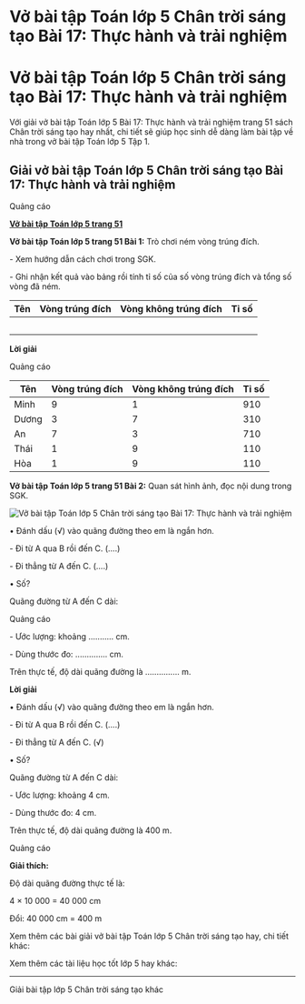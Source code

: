 # Vở bài tập Toán lớp 5 Chân trời sáng tạo Bài 17: Thực hành và trải nghiệm

# Vở bài tập Toán lớp 5 Chân trời sáng tạo Bài 17: Thực hành và trải nghiệm

Với giải vở bài tập Toán lớp 5 Bài 17: Thực hành và trải nghiệm trang 51 sách Chân trời sáng tạo hay nhất, chi tiết sẽ giúp học sinh dễ dàng làm bài tập về nhà trong vở bài tập Toán lớp 5 Tập 1.

## Giải vở bài tập Toán lớp 5 Chân trời sáng tạo Bài 17: Thực hành và trải nghiệm

Quảng cáo

[**Vở bài tập Toán lớp 5 trang 51**](https://vietjack.com/vbt-toan-5-ct/vbt-toan-lop-5-trang-51.jsp)

**Vở bài tập Toán lớp 5 trang 51 Bài 1:** Trò chơi ném vòng trúng đích.

\- Xem hướng dẫn cách chơi trong SGK.

\- Ghi nhận kết quả vào bảng rồi tính tỉ số của số vòng trúng đích và tổng số vòng đã ném.

**Tên** | **Vòng trúng đích** | **Vòng không trúng đích** | **Tỉ số**  
---|---|---|---  
|  |  |   
|  |  |   
|  |  |   
|  |  |   
|  |  |   
  
**Lời giải**

Quảng cáo

**Tên** | **Vòng trúng đích** | **Vòng không trúng đích** | **Tỉ số**  
---|---|---|---  
Minh  | 9 | 1 |  910  
Dương  | 3 | 7 |  310  
An  | 7 | 3 |  710  
Thái  | 1 | 9 |  110  
Hòa  | 1 | 9 |  110  
  
**Vở bài tập Toán lớp 5 trang 51 Bài 2:** Quan sát hình ảnh, đọc nội dung trong SGK.

![Vở bài tập Toán lớp 5 Chân trời sáng tạo Bài 17: Thực hành và trải nghiệm](https://vietjack.com/vbt-toan-5-ct/images/bai-17-thuc-hanh-va-trai-nghiem-235517.PNG)

• Đánh dấu (√) vào quãng đường theo em là ngắn hơn.

\- Đi từ A qua B rồi đến C. (....)

\- Đi thẳng từ A đến C. (....)

• Số?

Quãng đường từ A đến C dài:

Quảng cáo

\- Ước lượng: khoảng ........... cm.

\- Dùng thước đo: .............. cm.

Trên thực tế, độ dài quãng đường là ............... m.

**Lời giải**

• Đánh dấu (√) vào quãng đường theo em là ngắn hơn.

\- Đi từ A qua B rồi đến C. (....)

\- Đi thẳng từ A đến C. (√)

• Số?

Quãng đường từ A đến C dài:

\- Ước lượng: khoảng 4 cm.

\- Dùng thước đo: 4 cm.

Trên thực tế, độ dài quãng đường là 400 m.

Quảng cáo

**Giải thích:**

Độ dài quãng đường thực tế là:

4 × 10 000 = 40 000 cm 

Đổi: 40 000 cm = 400 m

Xem thêm các bài giải vở bài tập Toán lớp 5 Chân trời sáng tạo hay, chi tiết khác:

Xem thêm các tài liệu học tốt lớp 5 hay khác:

* * *

Giải bài tập lớp 5 Chân trời sáng tạo khác
